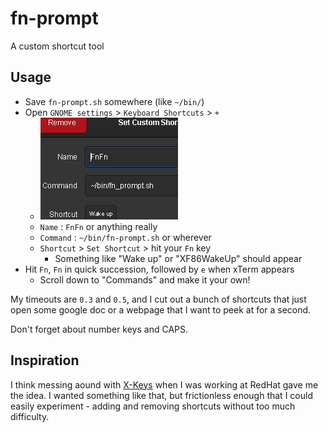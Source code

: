 # fn-prompt
A custom shortcut tool

## Usage

- Save `fn-prompt.sh` somewhere (like `~/bin/`)
- Open `GNOME settings` > `Keyboard Shortcuts` > `+`
    - ![gnome settings screenshot][2]
    - `Name` : `FnFn` or anything really
    - `Command` : `~/bin/fn-prompt.sh` or wherever
    - `Shortcut` > `Set Shortcut` > hit your `Fn` key
        - Something like "Wake up" or "XF86WakeUp" should appear
- Hit `Fn`, `Fn` in quick succession, followed by `e` when xTerm appears
    - Scroll down to "Commands" and make it your own!

My timeouts are `0.3` and `0.5`, and I cut out a bunch of shortcuts that just
open some google doc or a webpage that I want to peek at for a second.

Don't forget about number keys and CAPS.

## Inspiration
I think messing aound with [X-Keys][1] when I was working at RedHat gave me
the idea. I wanted something like that, but frictionless enough that I could
easily experiment - adding and removing shortcuts without too much difficulty.

[1]: https://www.google.com/search?q=xkeys&tbm=isch
[2]: https://raw.githubusercontent.com/VSharapov/fn-prompt/master/gnome-settings-screenshot.png

